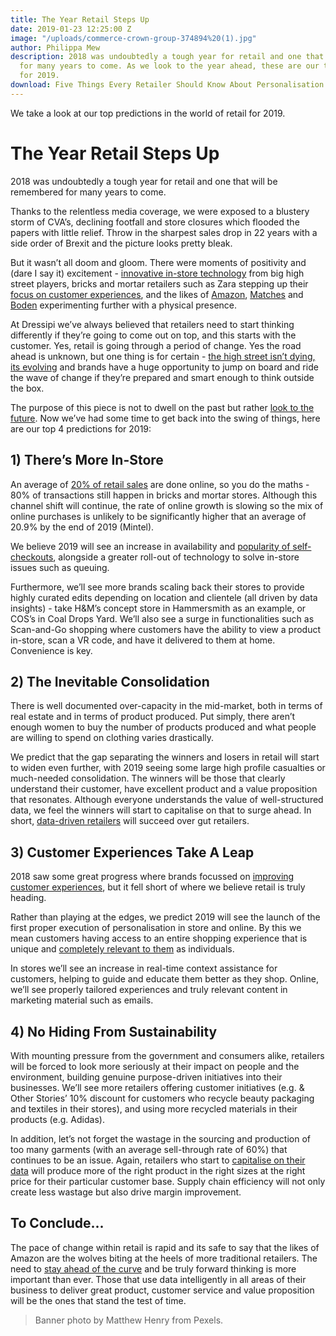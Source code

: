 ```yaml
---
title: The Year Retail Steps Up
date: 2019-01-23 12:25:00 Z
image: "/uploads/commerce-crown-group-374894%20(1).jpg"
author: Philippa Mew
description: 2018 was undoubtedly a tough year for retail and one that will be remembered
  for many years to come. As we look to the year ahead, these are our top predictions
  for 2019.
download: Five Things Every Retailer Should Know About Personalisation
---
```


We take a look at our top predictions in the world of retail for 2019.

# The Year Retail Steps Up

2018 was undoubtedly a tough year for retail and one that will be remembered for many years to come. 

Thanks to the relentless media coverage, we were exposed to a blustery storm of CVA’s, declining footfall and store closures which flooded the papers with little relief. Throw in the sharpest sales drop in 22 years with a side order of Brexit and the picture looks pretty bleak. 

But it wasn’t all doom and gloom. There were moments of positivity and (dare I say it) excitement - [innovative in-store technology](https://dressipi.com/blog/how-does-technology-enhance-the-in-store-customer-experience-at-jd-sports/) from big high street players, bricks and mortar retailers such as Zara stepping up their [focus on customer experiences](https://dressipi.com/blog/zaras-self-service-check-out-highlights-a-stronger-focus-on-creating-better-in-store-customer-experiences/), and the likes of [Amazon](https://dressipi.com/blog/online-gets-physical/), [Matches](https://dressipi.com/blog/matchesfashion-expanding-from-ecommerce-to-bricks-and-mortar/) and [Boden](https://dressipi.com/blog/from-clicks-to-bricks-bodens-new-flagship-store/) experimenting further with a physical presence.

At Dressipi we’ve always believed that retailers need to start thinking differently if they’re going to come out on top, and this starts with the customer. Yes, retail is going through a period of change. Yes the road ahead is unknown, but one thing is for certain - [the high street isn’t dying, its evolving](https://dressipi.com/blog/new-phase-of-retail-evolution-bricks-and-mortar-retailers/) and brands have a huge opportunity to jump on board and ride the wave of change if they’re prepared and smart enough to think outside the box.

The purpose of this piece is not to dwell on the past but rather [look to the future](https://www.youtube.com/watch?v=GlxD47z8TKU&t=3s). Now we’ve had some time to get back into the swing of things, here are our top 4 predictions for 2019:

## 1) There’s More In-Store

An average of [20% of retail sales](https://www.ons.gov.uk/businessindustryandtrade/retailindustry/timeseries/j4mc/drsi) are done online, so you do the maths - 80% of transactions still happen in bricks and mortar stores. Although this channel shift will continue, the rate of online growth is slowing so the mix of online purchases is unlikely to be significantly higher that an average of 20.9% by the end of 2019 (Mintel). 

We believe 2019 will see an increase in availability and [popularity of self-checkouts](https://dressipi.com/blog/zaras-self-service-check-out-highlights-a-stronger-focus-on-creating-better-in-store-customer-experiences/), alongside a greater roll-out of technology to solve in-store issues such as queuing.

Furthermore, we’ll see more brands scaling back their stores to provide highly curated edits depending on location and clientele (all driven by data insights) - take H&M’s concept store in Hammersmith as an example, or COS’s in Coal Drops Yard.  We’ll also see a surge in functionalities such as Scan-and-Go shopping where customers have the ability to view a product in-store, scan a VR code, and have it delivered to them at home. Convenience is key.

## 2) The Inevitable Consolidation

There is well documented over-capacity in the mid-market, both in terms of real estate and in terms of product produced. Put simply, there aren’t enough women to buy the number of products produced and what people are willing to spend on clothing varies drastically.

We predict that the gap separating the winners and losers in retail will start to widen even further, with 2019 seeing some large high profile casualties or much-needed consolidation. The winners will be those that clearly understand their customer, have excellent product and a value proposition that resonates. Although everyone understands the value of well-structured data, we feel the winners will start to capitalise on that to surge ahead. In short, [data-driven retailers](https://www.youtube.com/watch?v=FxKrRJhkVyA&t=2s) will succeed over gut retailers. 

## 3) Customer Experiences Take A Leap

2018 saw some great progress where brands focussed on [improving customer experiences](https://www.youtube.com/watch?v=_y_njgfUdbg&t=4s), but it fell short of where we believe retail is truly heading.

Rather than playing at the edges, we predict 2019 will see the launch of the first proper execution of personalisation in store and online. By this we mean customers having access to an entire shopping experience that is unique and [completely relevant to them](https://dressipi.com/blog/segmentation-vs-personalisation/) as individuals. 

In stores we’ll see an increase in real-time context assistance for customers, helping to guide and educate them better as they shop. Online, we’ll see properly tailored experiences and truly relevant content in marketing material such as emails.

## 4) No Hiding From Sustainability

With mounting pressure from the government and consumers alike, retailers will be forced to look more seriously at their impact on people and the environment, building genuine purpose-driven initiatives into their businesses. We’ll see more retailers offering customer initiatives (e.g. & Other Stories’ 10% discount for customers who recycle beauty packaging and textiles in their stores), and using more recycled materials in their products (e.g. Adidas).

In addition, let’s not forget the wastage in the sourcing and production of too many garments (with an average sell-through rate of 60%) that continues to be an issue. Again, retailers who start to [capitalise on their data](https://dressipi.com/downloads/how-to-make-your-data-work-harder-to-reduce-garment-return-rates-whitepaper/) will produce more of the right product in the right sizes at the right price for their particular customer base. Supply chain efficiency will not only create less wastage but also drive margin improvement.


## To Conclude...

The pace of change within retail is rapid and its safe to say that the likes of Amazon are the wolves biting at the heels of more traditional retailers. The need to [stay ahead of the curve](https://www.youtube.com/watch?v=GlxD47z8TKU&t=3s) and be truly forward thinking is more important than ever. Those that use data intelligently in all areas of their business to deliver great product, customer service and value proposition will be the ones that stand the test of time.

> Banner photo by Matthew Henry from Pexels.
